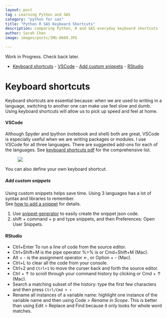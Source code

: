 ```yaml
---
layout: post
tag : Learning Python and SAS
category: "python for sas"
title: "Python R SAS Keyboard Shortcuts"
description: comparing Python, R and SAS everyday keyboard shortcuts
author: Sarah Chen
image: images/posts/IMG-0669.JPG

---
```

Work in Progress.  Check back later. 

- [Keyboard shortcuts](#keyboard-shortcuts)
      - [VSCode](#vscode)
        - [Add custom snippets](#add-custom-snippets)
      - [RStudio](#rstudio)


# Keyboard shortcuts
Keyboard shortcuts are essential because: when we are used to writing in a language, switching to another one can make use feel slow and dumb. Using keyboard shortcuts will allow us to pick up speed and feel at home. 

#### VSCode
Although Spyder and Ipython (notebook and shell) both are great, VSCode is especially useful when we are writing packages or modules.  I use VSCode for all three languages.  There are suggested add-ons for each of the languages. 
See [keyboard shortcuts pdf](https://code.visualstudio.com/shortcuts/keyboard-shortcuts-windows.pdf) for the comprehensive list.  
<figure>
  <img src="{{ "/images/posts/vscode_shortcuts.PNG" | relative_url }}">
  <figcaption> </figcaption>
</figure>

You can also define your own keyboard shortcut. 

##### Add custom snippets
Using custom snippets helps save time.  Using 3 languages has a lot of syntax and libraries to remember.  
See [how to add a snippet](https://code.visualstudio.com/docs/editor/userdefinedsnippets) for details.

1. Use [snippet generator](https://snippet-generator.app/) to easily create the snippet json code.
2. <span class="coding">shift + command + p</span> and type <span class="coding">snippets</span>, and then  <span class="coding">Preferences: Open User Snippets</span>. 

#### RStudio 
- <span class="coding">Ctrl+Enter </span>  To run a line of code from the source editor.
- <span class="coding">Ctrl+Shift+M </span> is the pipe operator <span class="coding"> %>%</span> is or <span class="coding">Cmd+Shift+M</span> (Mac).
- <span class="coding">Alt + - </span> is the assignment operator <span class="coding"><-</span>, or Option + - (Mac).
- <span class="coding">Ctrl+L</span> to clear all the code from your console.
- <span class="coding">Ctrl+2 </span> and `Ctrl+1` to move the curser back and forth the source editor.
- <span class="coding">Ctrl + ↑</span>  to scroll through your command history by clicking  or Cmd + ↑ (Mac). 
- Search a matching subset of the history: type the first few characters and then press `Ctrl/Cmd + ↑`
- Rename all instances of a variable name: highlight one instance of the variable name and then using Code > *Rename in Scope*. This is better than using Edit > Replace and Find because it only looks for whole word matches.